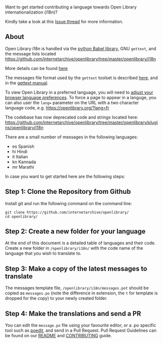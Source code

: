 Want to get started contributing a language towards Open Library internationalization (i18n)?

Kindly take a look at this [Issue thread](https://github.com/internetarchive/openlibrary/issues/871) for more information.

## About

Open Library i18n is handled via the [python Babel library](http://babel.pocoo.org/en/latest/), GNU `gettext`, and the message lists located https://github.com/internetarchive/openlibrary/tree/master/openlibrary/i18n

More details can be found [here](https://github.com/internetarchive/openlibrary/blob/master/openlibrary/i18n/__init__.py)

The messages file format used by the `gettext` toolset is described [here](http://pology.nedohodnik.net/doc/user/en_US/ch-poformat.html), and in the [gettext manual](https://www.gnu.org/software/gettext/manual/html_node/PO-Files.html#PO-Files).

To view Open Library in a preferred language, you will need to [adjust your browser language preferences]( https://www.w3.org/International/questions/qa-lang-priorities). To force a page to appear in a languge, you can also user the `lang=` parameter on the URL with a two character language code, e.g. https://openlibrary.org/?lang=fr

The codebase has now deprecated code and strings located here: https://github.com/internetarchive/openlibrary/tree/master/openlibrary/plugins/openlibrary/i18n

There are a small number of messages in the following languages:

* es Spanish
* hi Hindi
* it Italian
* kn Kannada
* mr Marathi

In case you want to get started here are the following steps:

## Step 1: Clone the Repository from Github
Install git and run the following command on the command line:
```
git clone https://github.com/internetarchive/openlibrary/
cd openlibrary/
```

## Step 2: Create a new folder for your language
At the end of this document is a detailed table of languages and their code. Create a new folder in `/openlibrary/i18n/` with the code name of the language that you wish to translate to.

## Step 3: Make a copy of the latest messages to translate
The messages template file, `/openlibrary/i18n/messages.pot` should be copied as `messages.po` (note the difference in extension, the `t` for template is dropped for the copy) to your newly created folder.

## Step 4: Make the translations and send a PR
You can edit the `message.po` file using your favourite editor, or a .po specific tool such as [poedit](https://poedit.net/), and send in a Pull Request. Pull Request Guidelines can be found on our [README](https://github.com/internetarchive/openlibrary/blob/master/Readme.md) and [CONTRIBUTING](https://github.com/internetarchive/openlibrary/blob/master/CONTRIBUTING.md) guide.
